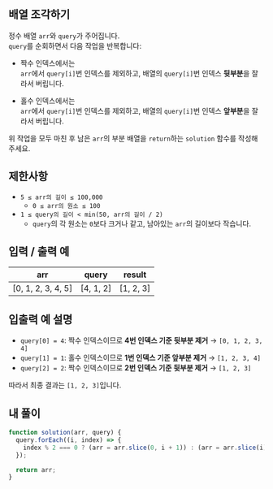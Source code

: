 ## 배열 조각하기

정수 배열 `arr`와 `query`가 주어집니다.  
`query`를 순회하면서 다음 작업을 반복합니다:

- 짝수 인덱스에서는  
  `arr`에서 `query[i]`번 인덱스를 제외하고, 배열의 `query[i]`번 인덱스 **뒷부분**을 잘라서 버립니다.

- 홀수 인덱스에서는  
  `arr`에서 `query[i]`번 인덱스를 제외하고, 배열의 `query[i]`번 인덱스 **앞부분**을 잘라서 버립니다.

위 작업을 모두 마친 후 남은 `arr`의 부분 배열을 `return`하는 `solution` 함수를 작성해 주세요.

## 제한사항

- `5 ≤ arr의 길이 ≤ 100,000`
  - `0 ≤ arr의 원소 ≤ 100`
- `1 ≤ query의 길이 < min(50, arr의 길이 / 2)`
  - `query`의 각 원소는 `0`보다 크거나 같고, 남아있는 `arr`의 길이보다 작습니다.

## 입력 / 출력 예

| arr                | query     | result    |
| ------------------ | --------- | --------- |
| [0, 1, 2, 3, 4, 5] | [4, 1, 2] | [1, 2, 3] |

## 입출력 예 설명

- `query[0] = 4`: 짝수 인덱스이므로 **4번 인덱스 기준 뒷부분 제거** → `[0, 1, 2, 3, 4]`
- `query[1] = 1`: 홀수 인덱스이므로 **1번 인덱스 기준 앞부분 제거** → `[1, 2, 3, 4]`
- `query[2] = 2`: 짝수 인덱스이므로 **2번 인덱스 기준 뒷부분 제거** → `[1, 2, 3]`

따라서 최종 결과는 `[1, 2, 3]`입니다.

## 내 풀이

```js
function solution(arr, query) {
  query.forEach((i, index) => {
    index % 2 === 0 ? (arr = arr.slice(0, i + 1)) : (arr = arr.slice(i));
  });

  return arr;
}
```
